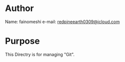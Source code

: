 # Author
Name: fainomeshi
e-mail: redpineearth0309@icloud.com

# Purpose
This Directry is for managing "Git".



